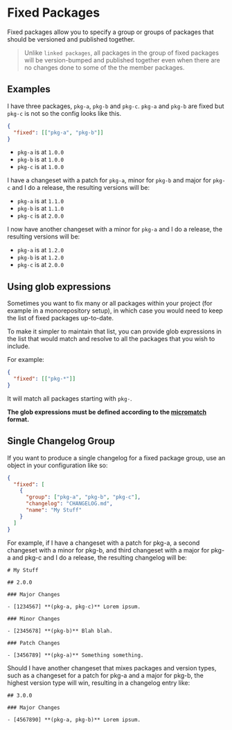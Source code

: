 # Fixed Packages

Fixed packages allow you to specify a group or groups of packages that should be versioned and published together.

> Unlike `linked packages`, all packages in the group of fixed packages will be version-bumped and published together even when there are no changes done to some of the the member packages.

## Examples

I have three packages, `pkg-a`, `pkg-b` and `pkg-c`. `pkg-a` and `pkg-b` are fixed but `pkg-c` is not so the config looks like this.

```json
{
  "fixed": [["pkg-a", "pkg-b"]]
}
```

- `pkg-a` is at `1.0.0`
- `pkg-b` is at `1.0.0`
- `pkg-c` is at `1.0.0`

I have a changeset with a patch for `pkg-a`, minor for `pkg-b` and major for `pkg-c` and I do a release, the resulting versions will be:

- `pkg-a` is at `1.1.0`
- `pkg-b` is at `1.1.0`
- `pkg-c` is at `2.0.0`

I now have another changeset with a minor for `pkg-a` and I do a release, the resulting versions will be:

- `pkg-a` is at `1.2.0`
- `pkg-b` is at `1.2.0`
- `pkg-c` is at `2.0.0`

## Using glob expressions

Sometimes you want to fix many or all packages within your project (for example in a monorepository setup), in which case you would need to keep the list of fixed packages up-to-date.

To make it simpler to maintain that list, you can provide glob expressions in the list that would match and resolve to all the packages that you wish to include.

For example:

```json
{
  "fixed": [["pkg-*"]]
}
```

It will match all packages starting with `pkg-`.

**The glob expressions must be defined according to the [micromatch](https://www.npmjs.com/package/micromatch) format.**

## Single Changelog Group

If you want to produce a single changelog for a fixed package group, use an object in your configuration like so:

```json
{
  "fixed": [
    {
      "group": ["pkg-a", "pkg-b", "pkg-c"],
      "changelog": "CHANGELOG.md",
      "name": "My Stuff"
    }
  ]
}
```

For example, if I have a changeset with a patch for pkg-a, a second changeset with a minor for pkg-b, and third changeset with a major for pkg-a and pkg-c and I do a release, the resulting changelog will be:

```
# My Stuff

## 2.0.0

### Major Changes

- [1234567] **(pkg-a, pkg-c)** Lorem ipsum.

### Minor Changes

- [2345678] **(pkg-b)** Blah blah.

### Patch Changes

- [3456789] **(pkg-a)** Something something.
```

Should I have another changeset that mixes packages and version types, such as a changeset for a patch for pkg-a and a major for pkg-b, the highest version type will win, resulting in a changelog entry like:

```
## 3.0.0

### Major Changes

- [4567890] **(pkg-a, pkg-b)** Lorem ipsum.
```
